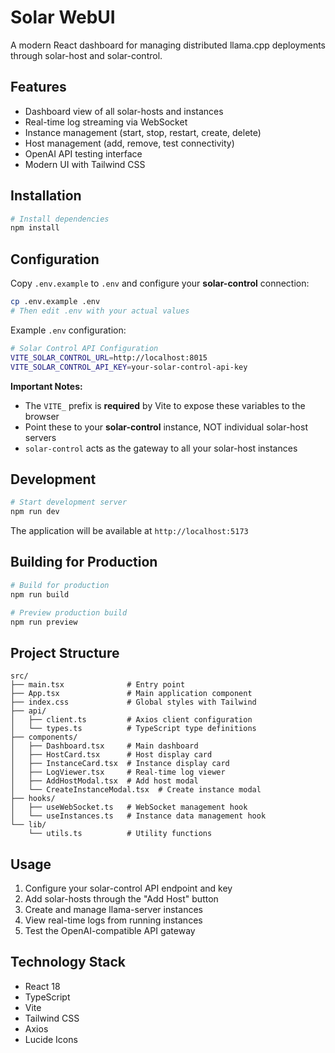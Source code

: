 # Solar WebUI

A modern React dashboard for managing distributed llama.cpp deployments through solar-host and solar-control.

## Features

- Dashboard view of all solar-hosts and instances
- Real-time log streaming via WebSocket
- Instance management (start, stop, restart, create, delete)
- Host management (add, remove, test connectivity)
- OpenAI API testing interface
- Modern UI with Tailwind CSS

## Installation

```bash
# Install dependencies
npm install
```

## Configuration

Copy `.env.example` to `.env` and configure your **solar-control** connection:

```bash
cp .env.example .env
# Then edit .env with your actual values
```

Example `.env` configuration:

```bash
# Solar Control API Configuration
VITE_SOLAR_CONTROL_URL=http://localhost:8015
VITE_SOLAR_CONTROL_API_KEY=your-solar-control-api-key
```

**Important Notes:**
- The `VITE_` prefix is **required** by Vite to expose these variables to the browser
- Point these to your **solar-control** instance, NOT individual solar-host servers
- `solar-control` acts as the gateway to all your solar-host instances

## Development

```bash
# Start development server
npm run dev
```

The application will be available at `http://localhost:5173`

## Building for Production

```bash
# Build for production
npm run build

# Preview production build
npm run preview
```

## Project Structure

```
src/
├── main.tsx              # Entry point
├── App.tsx               # Main application component
├── index.css             # Global styles with Tailwind
├── api/
│   ├── client.ts         # Axios client configuration
│   └── types.ts          # TypeScript type definitions
├── components/
│   ├── Dashboard.tsx     # Main dashboard
│   ├── HostCard.tsx      # Host display card
│   ├── InstanceCard.tsx  # Instance display card
│   ├── LogViewer.tsx     # Real-time log viewer
│   ├── AddHostModal.tsx  # Add host modal
│   └── CreateInstanceModal.tsx  # Create instance modal
├── hooks/
│   ├── useWebSocket.ts   # WebSocket management hook
│   └── useInstances.ts   # Instance data management hook
└── lib/
    └── utils.ts          # Utility functions
```

## Usage

1. Configure your solar-control API endpoint and key
2. Add solar-hosts through the "Add Host" button
3. Create and manage llama-server instances
4. View real-time logs from running instances
5. Test the OpenAI-compatible API gateway

## Technology Stack

- React 18
- TypeScript
- Vite
- Tailwind CSS
- Axios
- Lucide Icons

